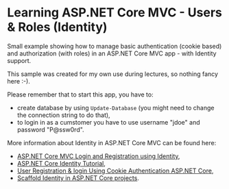 # Learning ASP.NET Core MVC - Users & Roles (Identity)

Small example showing how to manage basic authentication (cookie based) and authorization (with roles) in an ASP.NET Core MVC app - with Identity support.

This sample was created for my own use during lectures, so nothing fancy here :-).

Please remember that to start this app, you have to:

- create database by using `Update-Database` (you might need to change the connection string to do that),
- to login in as a cumstomer you have to use username "jdoe" and password "P@ssw0rd".

More information about Identity in ASP.NET Core MVC can be found here: 

- [ASP.NET Core MVC Login and Registration using Identity](https://youtu.be/CzRM-hOe35o),
- [ASP.NET Core Identity Tutorial](https://www.tektutorialshub.com/asp-net-core/asp-net-core-identity-tutorial/),
- [User Registration & login Using Cookie Authentication ASP.NET Core](https://www.tektutorialshub.com/asp-net-core/user-registration-login-using-cookie-authentication-asp-net-core/),
- [Scaffold Identity in ASP.NET Core projects](https://learn.microsoft.com/en-us/aspnet/core/security/authentication/scaffold-identity?view=aspnetcore-7.0&tabs=visual-studio).
